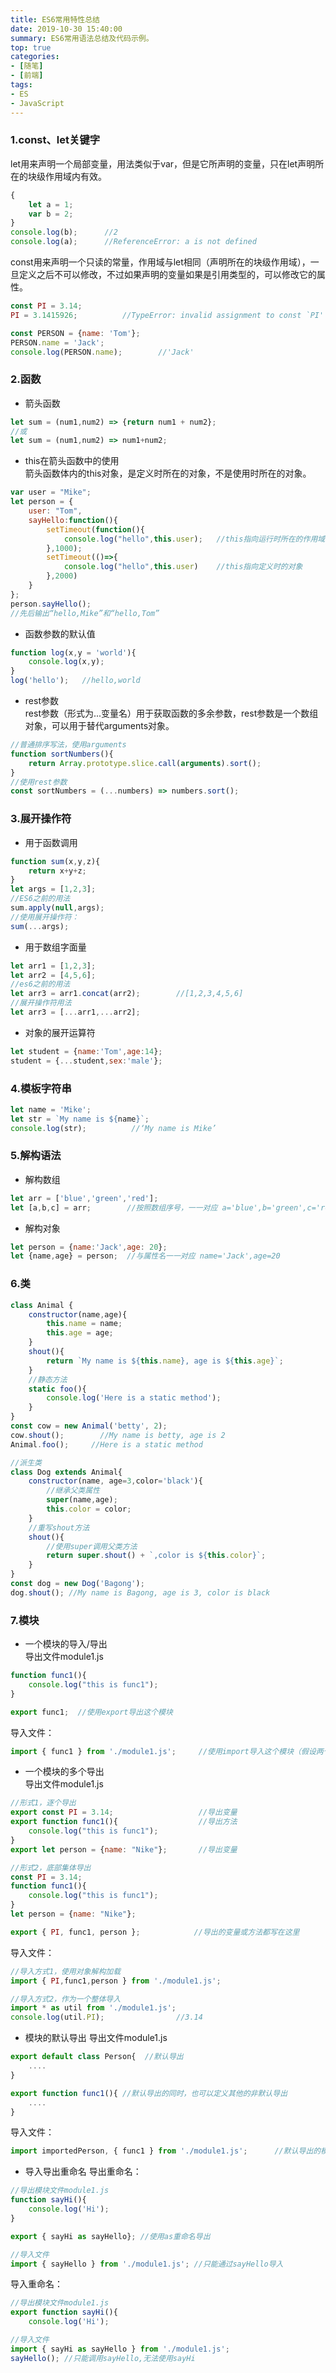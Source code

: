 ```yaml
---
title: ES6常用特性总结
date: 2019-10-30 15:40:00
summary: ES6常用语法总结及代码示例。
top: true
categories:
- [随笔]
- [前端]
tags:
- ES
- JavaScript
---
```

### 1.const、let关键字
let用来声明一个局部变量，用法类似于var，但是它所声明的变量，只在let声明所在的块级作用域内有效。
```js
{
    let a = 1;
    var b = 2;
}
console.log(b);      //2
console.log(a);      //ReferenceError: a is not defined
```

const用来声明一个只读的常量，作用域与let相同（声明所在的块级作用域），一旦定义之后不可以修改，不过如果声明的变量如果是引用类型的，可以修改它的属性。
```js
const PI = 3.14;
PI = 3.1415926;          //TypeError: invalid assignment to const `PI'

const PERSON = {name: 'Tom'};
PERSON.name = 'Jack';
console.log(PERSON.name);        //'Jack'
```

### 2.函数
- 箭头函数
```js
let sum = (num1,num2) => {return num1 + num2};
//或
let sum = (num1,num2) => num1+num2;
```
- this在箭头函数中的使用  
箭头函数体内的this对象，是定义时所在的对象，不是使用时所在的对象。
```js
var user = "Mike";
let person = {
    user: "Tom",
    sayHello:function(){
        setTimeout(function(){
            console.log("hello",this.user);   //this指向运行时所在的作用域
        },1000);
        setTimeout(()=>{
            console.log("hello",this.user)    //this指向定义时的对象
        },2000)
    }
};
person.sayHello();        
//先后输出“hello,Mike”和“hello,Tom”
```

- 函数参数的默认值
```js
function log(x,y = 'world'){
    console.log(x,y);
}
log('hello');   //hello,world
```
- rest参数  
rest参数（形式为...变量名）用于获取函数的多余参数，rest参数是一个数组对象，可以用于替代arguments对象。
```js
//普通排序写法，使用arguments
function sortNumbers(){
    return Array.prototype.slice.call(arguments).sort();
}
//使用rest参数
const sortNumbers = (...numbers) => numbers.sort();
```

### 3.展开操作符
- 用于函数调用
```js
function sum(x,y,z){
    return x+y+z;
}
let args = [1,2,3];
//ES6之前的用法
sum.apply(null,args);  
//使用展开操作符：
sum(...args);
```

- 用于数组字面量
```js
let arr1 = [1,2,3];
let arr2 = [4,5,6];
//es6之前的用法
let arr3 = arr1.concat(arr2);        //[1,2,3,4,5,6]
//展开操作符用法
let arr3 = [...arr1,...arr2];
```

- 对象的展开运算符
```js
let student = {name:'Tom',age:14};
student = {...student,sex:'male'};
```

### 4.模板字符串
```js
let name = 'Mike';
let str = `My name is ${name}`;
console.log(str);          //‘My name is Mike’
```

### 5.解构语法
- 解构数组
```js
let arr = ['blue','green','red'];
let [a,b,c] = arr;        //按照数组序号，一一对应 a='blue',b='green',c='red'
```

- 解构对象
```js
let person = {name:'Jack',age: 20};
let {name,age} = person;  //与属性名一一对应 name='Jack',age=20
```

### 6.类
```js
class Animal {
    constructor(name,age){
        this.name = name;
        this.age = age;
    }
    shout(){
        return `My name is ${this.name}, age is ${this.age}`;
    }
    //静态方法
    static foo(){
        console.log('Here is a static method');
    }
}
const cow = new Animal('betty', 2);
cow.shout();        //My name is betty, age is 2
Animal.foo();     //Here is a static method

//派生类
class Dog extends Animal{
    constructor(name, age=3,color='black'){
        //继承父类属性
        super(name,age);
        this.color = color;
    }
    //重写shout方法
    shout(){
        //使用super调用父类方法
        return super.shout() + `,color is ${this.color}`;
    }
}
const dog = new Dog('Bagong');
dog.shout(); //My name is Bagong, age is 3, color is black
```

### 7.模块
- 一个模块的导入/导出  
导出文件module1.js

```js
function func1(){
    console.log("this is func1");
}

export func1;  //使用export导出这个模块
```
导入文件：

```js
import { func1 } from './module1.js';     //使用import导入这个模块（假设两个文件在同级目录下）
```

- 一个模块的多个导出  
导出文件module1.js
```js
//形式1，逐个导出
export const PI = 3.14;                   //导出变量
export function func1(){                  //导出方法
    console.log("this is func1");
}
export let person = {name: "Nike"};       //导出变量

//形式2，底部集体导出
const PI = 3.14;                   
function func1(){                 
    console.log("this is func1");
}
let person = {name: "Nike"};

export { PI, func1, person };            //导出的变量或方法都写在这里
```

导入文件：
```js
//导入方式1，使用对象解构加载
import { PI,func1,person } from './module1.js';

//导入方式2，作为一个整体导入
import * as util from './module1.js';
console.log(util.PI);                //3.14
```

- 模块的默认导出
导出文件module1.js
```js
export default class Person{  //默认导出
    ....
}

export function func1(){ //默认导出的同时，也可以定义其他的非默认导出
    ....
}
```

导入文件：
```js
import importedPerson, { func1 } from './module1.js';      //默认导出的模块不需要使用{}包裹,同时可以在导入处自定义名称 
```

- 导入导出重命名
导出重命名：
```js
//导出模块文件module1.js
function sayHi(){
    console.log('Hi');
}

export { sayHi as sayHello}; //使用as重命名导出

//导入文件
import { sayHello } from './module1.js'; //只能通过sayHello导入
```
导入重命名：
```js
//导出模块文件module1.js
export function sayHi(){
    console.log('Hi');

//导入文件
import { sayHi as sayHello } from './module1.js';
sayHello(); //只能调用sayHello,无法使用sayHi
```